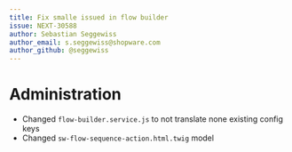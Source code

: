 ```yaml
---
title: Fix smalle issued in flow builder
issue: NEXT-30588
author: Sebastian Seggewiss
author_email: s.seggewiss@shopware.com
author_github: @seggewiss
---
```

# Administration
* Changed `flow-builder.service.js` to not translate none existing config keys
* Changed `sw-flow-sequence-action.html.twig` model
